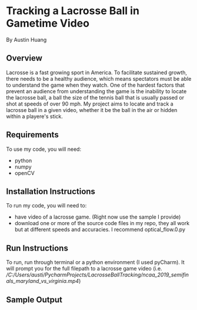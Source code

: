 # Tracking a Lacrosse Ball in Gametime Video
By Austin Huang

## Overview
Lacrosse is a fast growing sport in America. To facilitate sustained growth, there needs to be a healthy audience, which means spectators must be able to understand the game when they watch.
One of the hardest factors that prevent an audience from understanding the game is the inability to locate the lacrosse ball, a ball the size of the tennis ball that is usually passed or shot at speeds of over 90 mph.
My project aims to locate and track a lacrosse ball in a given video, whether it be the ball in the air or hidden within a playere's stick.

## Requirements
To use my code, you will need:
- python
- numpy
- openCV

## Installation Instructions
To run my code, you will need to:
- have video of a lacrosse game. (Right now use the sample I provide)
- download one or more of the source code files in my repo, they all work but at different speeds and accuracies. 
I recommend optical_flow.0.py

## Run Instructions
To run, run through terminal or a python environment (I used pyCharm). It will prompt you for the full filepath  to a lacrosse game video 
(i.e. */C:/Users/austi/PycharmProjects/LacrosseBallTracking/ncaa_2019_semifinals_maryland_vs_virginia.mp4*)

## Sample Output

